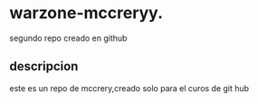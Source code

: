 # warzone-mccreryy.
 segundo repo creado en github
 
## descripcion
este es un repo de mccrery,creado solo para el curos de git hub

